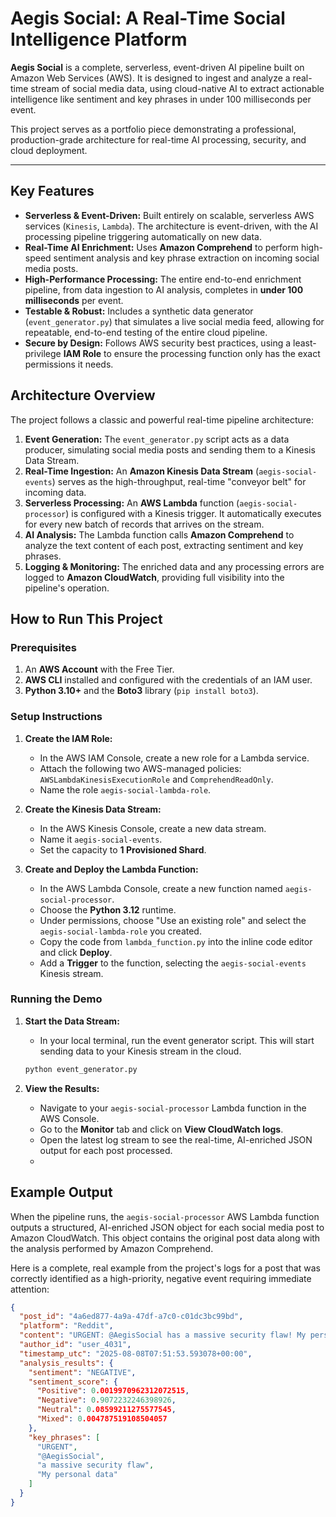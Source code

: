# Aegis Social: A Real-Time Social Intelligence Platform

**Aegis Social** is a complete, serverless, event-driven AI pipeline built on Amazon Web Services (AWS). It is designed to ingest and analyze a real-time stream of social media data, using cloud-native AI to extract actionable intelligence like sentiment and key phrases in under 100 milliseconds per event.

This project serves as a portfolio piece demonstrating a professional, production-grade architecture for real-time AI processing, security, and cloud deployment.

---

## Key Features

*   **Serverless & Event-Driven:** Built entirely on scalable, serverless AWS services (`Kinesis`, `Lambda`). The architecture is event-driven, with the AI processing pipeline triggering automatically on new data.
*   **Real-Time AI Enrichment:** Uses **Amazon Comprehend** to perform high-speed sentiment analysis and key phrase extraction on incoming social media posts.
*   **High-Performance Processing:** The entire end-to-end enrichment pipeline, from data ingestion to AI analysis, completes in **under 100 milliseconds** per event.
*   **Testable & Robust:** Includes a synthetic data generator (`event_generator.py`) that simulates a live social media feed, allowing for repeatable, end-to-end testing of the entire cloud pipeline.
*   **Secure by Design:** Follows AWS security best practices, using a least-privilege **IAM Role** to ensure the processing function only has the exact permissions it needs.

## Architecture Overview

The project follows a classic and powerful real-time pipeline architecture:

1.  **Event Generation:** The `event_generator.py` script acts as a data producer, simulating social media posts and sending them to a Kinesis Data Stream.
2.  **Real-Time Ingestion:** An **Amazon Kinesis Data Stream** (`aegis-social-events`) serves as the high-throughput, real-time "conveyor belt" for incoming data.
3.  **Serverless Processing:** An **AWS Lambda** function (`aegis-social-processor`) is configured with a Kinesis trigger. It automatically executes for every new batch of records that arrives on the stream.
4.  **AI Analysis:** The Lambda function calls **Amazon Comprehend** to analyze the text content of each post, extracting sentiment and key phrases.
5.  **Logging & Monitoring:** The enriched data and any processing errors are logged to **Amazon CloudWatch**, providing full visibility into the pipeline's operation.

## How to Run This Project

### Prerequisites
1.  An **AWS Account** with the Free Tier.
2.  **AWS CLI** installed and configured with the credentials of an IAM user.
3.  **Python 3.10+** and the **Boto3** library (`pip install boto3`).

### Setup Instructions

1.  **Create the IAM Role:**
    *   In the AWS IAM Console, create a new role for a Lambda service.
    *   Attach the following two AWS-managed policies: `AWSLambdaKinesisExecutionRole` and `ComprehendReadOnly`.
    *   Name the role `aegis-social-lambda-role`.

2.  **Create the Kinesis Data Stream:**
    *   In the AWS Kinesis Console, create a new data stream.
    *   Name it `aegis-social-events`.
    *   Set the capacity to **1 Provisioned Shard**.

3.  **Create and Deploy the Lambda Function:**
    *   In the AWS Lambda Console, create a new function named `aegis-social-processor`.
    *   Choose the **Python 3.12** runtime.
    *   Under permissions, choose "Use an existing role" and select the `aegis-social-lambda-role` you created.
    *   Copy the code from `lambda_function.py` into the inline code editor and click **Deploy**.
    *   Add a **Trigger** to the function, selecting the `aegis-social-events` Kinesis stream.

### Running the Demo

1.  **Start the Data Stream:**
    *   In your local terminal, run the event generator script. This will start sending data to your Kinesis stream in the cloud.
    ```bash
    python event_generator.py
    ```

2.  **View the Results:**
    *   Navigate to your `aegis-social-processor` Lambda function in the AWS Console.
    *   Go to the **Monitor** tab and click on **View CloudWatch logs**.
    *   Open the latest log stream to see the real-time, AI-enriched JSON output for each post processed.
    *   


## Example Output

When the pipeline runs, the `aegis-social-processor` AWS Lambda function outputs a structured, AI-enriched JSON object for each social media post to Amazon CloudWatch. This object contains the original post data along with the analysis performed by Amazon Comprehend.

Here is a complete, real example from the project's logs for a post that was correctly identified as a high-priority, negative event requiring immediate attention:

```json
{
  "post_id": "4a6ed877-4a9a-47df-a7c0-c01dc3bc99bd",
  "platform": "Reddit",
  "content": "URGENT: @AegisSocial has a massive security flaw! My personal data was exposed! #DataBreach #PrivacyFail",
  "author_id": "user_4031",
  "timestamp_utc": "2025-08-08T07:51:53.593078+00:00",
  "analysis_results": {
    "sentiment": "NEGATIVE",
    "sentiment_score": {
      "Positive": 0.0019970962312072515,
      "Negative": 0.9072232246398926,
      "Neutral": 0.08599211275577545,
      "Mixed": 0.004787519108504057
    },
    "key_phrases": [
      "URGENT",
      "@AegisSocial",
      "a massive security flaw",
      "My personal data"
    ]
  }
}
```
